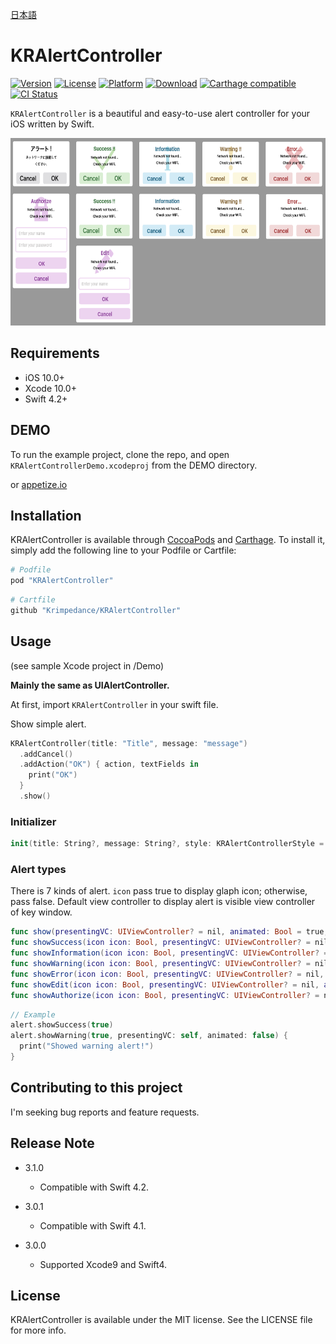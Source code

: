[日本語](./README_Ja.md)

# KRAlertController

[![Version](https://img.shields.io/cocoapods/v/KRAlertController.svg?style=flat)](http://cocoapods.org/pods/KRAlertController)
[![License](https://img.shields.io/cocoapods/l/KRAlertController.svg?style=flat)](http://cocoapods.org/pods/KRAlertController)
[![Platform](https://img.shields.io/cocoapods/p/KRAlertController.svg?style=flat)](http://cocoapods.org/pods/KRAlertController)
[![Download](https://img.shields.io/cocoapods/dt/KRAlertController.svg?style=flat)](http://cocoapods.org/pods/KRAlertController)
[![Carthage compatible](https://img.shields.io/badge/Carthage-compatible-4BC51D.svg?style=flat)](https://github.com/Carthage/Carthage)
[![CI Status](http://img.shields.io/travis/krimpedance/KRAlertController.svg?style=flat)](https://travis-ci.org/krimpedance/KRAlertController)

`KRAlertController` is a beautiful and easy-to-use alert controller for your iOS written by Swift.

<img src="https://github.com/krimpedance/Resources/blob/master/KRAlertController/styles.png" height=300>

## Requirements
- iOS 10.0+
- Xcode 10.0+
- Swift 4.2+

## DEMO
To run the example project, clone the repo, and open `KRAlertControllerDemo.xcodeproj` from the DEMO directory.

or [appetize.io](https://appetize.io/app/jc2066a1jncndy2uet7wkp0ykg)

## Installation
KRAlertController is available through [CocoaPods](http://cocoapods.org) and [Carthage](https://github.com/Carthage/Carthage).
To install it, simply add the following line to your Podfile or Cartfile:

```ruby
# Podfile
pod "KRAlertController"
```

```ruby
# Cartfile
github "Krimpedance/KRAlertController"
```

## Usage
(see sample Xcode project in /Demo)

**Mainly the same as UIAlertController.**

At first, import `KRAlertController` in your swift file.

Show simple alert.

```Swift
KRAlertController(title: "Title", message: "message")
  .addCancel()
  .addAction("OK") { action, textFields in
    print("OK")
  }
  .show()
```

### Initializer
```Swift
init(title: String?, message: String?, style: KRAlertControllerStyle = .Alert)
```

### Alert types
There is 7 kinds of alert.
`icon` pass true to display glaph icon; otherwise, pass false.
Default view controller to display alert is visible view controller of key window.
```Swift
func show(presentingVC: UIViewController? = nil, animated: Bool = true, completion: (() -> ())? = nil)
func showSuccess(icon icon: Bool, presentingVC: UIViewController? = nil, animated: Bool = true, completion: (() -> ())? = nil)
func showInformation(icon icon: Bool, presentingVC: UIViewController? = nil, animated: Bool = true, completion: (() -> ())? = nil)
func showWarning(icon icon: Bool, presentingVC: UIViewController? = nil, animated: Bool = true, completion: (() -> ())? = nil)
func showError(icon icon: Bool, presentingVC: UIViewController? = nil, animated: Bool = true, completion: (() -> ())? = nil)
func showEdit(icon icon: Bool, presentingVC: UIViewController? = nil, animated: Bool = true, completion: (() -> ())? = nil)
func showAuthorize(icon icon: Bool, presentingVC: UIViewController? = nil, animated: Bool = true, completion: (() -> ())? = nil)
```

```Swift
// Example
alert.showSuccess(true)
alert.showWarning(true, presentingVC: self, animated: false) {
  print("Showed warning alert!")
}
```

## Contributing to this project
I'm seeking bug reports and feature requests.

## Release Note
+ 3.1.0
  - Compatible with Swift 4.2.

+ 3.0.1
  - Compatible with Swift 4.1.

+ 3.0.0
  - Supported Xcode9 and Swift4.

## License
KRAlertController is available under the MIT license. See the LICENSE file for more info.
